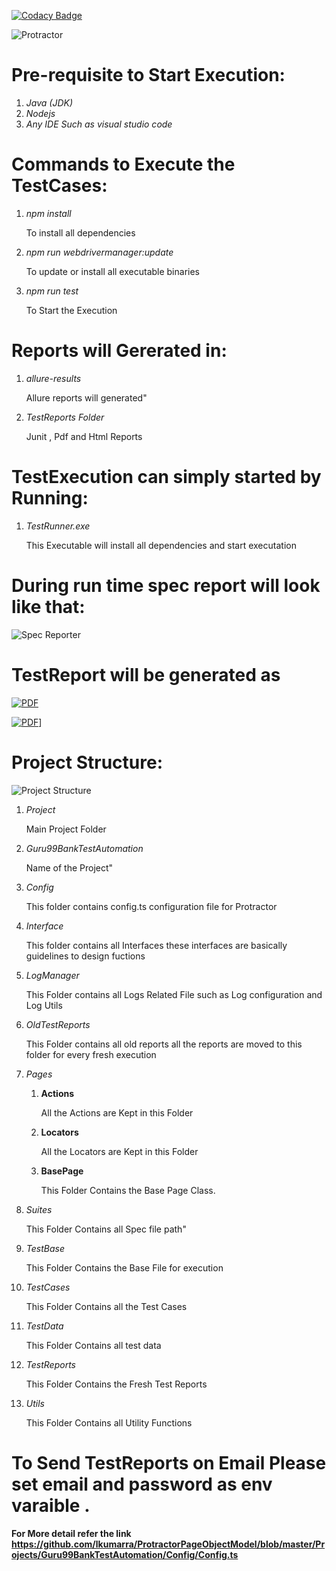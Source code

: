 [![Codacy Badge](https://app.codacy.com/project/badge/Grade/3bc1a267efad4e1eaa614b4dd8404c35)](https://www.codacy.com/manual/lkumarra/ProtractorPageObjectModel?utm_source=github.com&amp;utm_medium=referral&amp;utm_content=lkumarra/ProtractorPageObjectModel&amp;utm_campaign=Badge_Grade)

![Protractor](./Projects/Guru99BankTestAutomation/SampleReport/protractor.jpg)

# Pre-requisite to Start Execution:
1. *Java (JDK)*
2. *Nodejs*
3. *Any IDE Such as visual studio code*

# Commands to Execute the TestCases:
1. *npm install*

	To install all dependencies

2. *npm run webdrivermanager:update*

	To update or install all executable binaries

3. *npm run test*

	To Start the Execution

# Reports will Gererated in:
1. *allure-results*

	Allure reports will generated"

2. *TestReports Folder*

	Junit , Pdf and Html Reports


# TestExecution can simply started by Running:
1. *TestRunner.exe*

	This Executable will install all dependencies and start executation

# During run time spec report will look like that:
![Spec Reporter](./Projects/Guru99BankTestAutomation/SampleReport/SpecReportSample.JPG)

# TestReport will be generated as
[![PDF](./Projects/Guru99BankTestAutomation/SampleReport/SamplePdf.JPG)](https://github.com/lkumarra/ProtractorPageObjectModel/tree/master/Projects/Guru99BankTestAutomation/SampleReport/Guru99Bank.pdf "TestReport")

[![PDF](./Projects/Guru99BankTestAutomation/SampleReport/SampleHtml.JPG)](https://github.com/lkumarra/ProtractorPageObjectModel/tree/master/Projects/Guru99BankTestAutomation/SampleReport/SampleHtml.JPG "TestReport")]

# Project Structure:

![Project Structure](./Projects/Guru99BankTestAutomation/SampleReport/ProjectStructure.JPG)
1. *Project*

	Main Project Folder 

2. *Guru99BankTestAutomation*

	Name of the Project"

3. *Config*

	This folder contains config.ts configuration file for Protractor

4. *Interface*

	This folder contains all Interfaces these interfaces are basically guidelines to design fuctions

5. *LogManager*

	This Folder contains all Logs Related File such as Log configuration and Log Utils

6. *OldTestReports*

	This Folder contains all old reports all the reports are moved to this folder for every fresh execution

7. *Pages*
	1. **Actions**

		All the Actions are Kept in this Folder

	2. **Locators**

		All the Locators are Kept in this Folder

	3. **BasePage**

		This Folder Contains the Base Page Class.

8. *Suites*

	This Folder Contains all Spec file path"

9. *TestBase*

	This Folder Contains the Base File for execution

10. *TestCases*

	This Folder Contains all the Test Cases

11. *TestData*

	This Folder Contains all test data

12. *TestReports*

	This Folder Contains the Fresh Test Reports

13. *Utils*

	This Folder Contains all Utility Functions
	

# To Send TestReports on Email Please set email and password as env varaible .
**For More detail refer the link https://github.com/lkumarra/ProtractorPageObjectModel/blob/master/Projects/Guru99BankTestAutomation/Config/Config.ts**